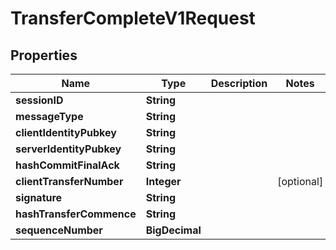 

# TransferCompleteV1Request


## Properties

| Name | Type | Description | Notes |
|------------ | ------------- | ------------- | -------------|
|**sessionID** | **String** |  |  |
|**messageType** | **String** |  |  |
|**clientIdentityPubkey** | **String** |  |  |
|**serverIdentityPubkey** | **String** |  |  |
|**hashCommitFinalAck** | **String** |  |  |
|**clientTransferNumber** | **Integer** |  |  [optional] |
|**signature** | **String** |  |  |
|**hashTransferCommence** | **String** |  |  |
|**sequenceNumber** | **BigDecimal** |  |  |



